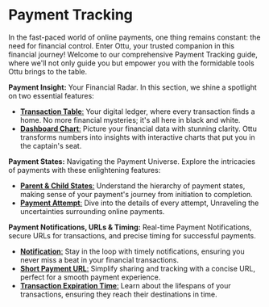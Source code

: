 # Payment Tracking

In the fast-paced world of online payments, one thing remains constant: the need for financial control. Enter Ottu, your trusted companion in this financial journey! Welcome to our comprehensive Payment Tracking guide, where we'll not only guide you but empower you with the formidable tools Ottu brings to the table.

**Payment Insight:** Your Financial Radar. In this section, we shine a spotlight on two essential features:

* [**Transaction Table**:](payment-transactions-insights.md#transaction-table) Your digital ledger, where every transaction finds a home. No more financial mysteries; it's all here in black and white.
* [**Dashboard Chart**:](payment-transactions-insights.md#dashboard-charts) Picture your financial data with stunning clarity. Ottu transforms numbers into insights with interactive charts that put you in the captain's seat.

**Payment States:** Navigating the Payment Universe. Explore the intricacies of payments with these enlightening features:

* [**Parent & Child States**:](payment-transactions-states.md#payment-states) Understand the hierarchy of payment states, making sense of your payment's journey from initiation to completion.
* [**Payment Attempt**:](payment-transactions-states.md#payment-attempt) Dive into the details of every attempt, Unraveling the uncertainties surrounding online payments.

**Payment Notifications, URLs & Timing:** Real-time Payment Notifications, secure URLs for transactions, and precise timing for successful payments.

* [**Notification**:](notifications-urls-and-timing.md#notifications) Stay in the loop with timely notifications, ensuring you never miss a beat in your financial transactions.
* [**Short Payment URL**:](notifications-urls-and-timing.md#payment-short-url) Simplify sharing and tracking with a concise URL, perfect for a smooth payment experience.
* [**Transaction Expiration Time**:](notifications-urls-and-timing.md#payment-expiration-time) Learn about the lifespans of your transactions, ensuring they reach their destinations in time.
